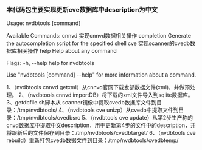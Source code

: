 ### 本代码包主要实现更新cve数据库中description为中文
Usage:
  nvdbtools [command]

Available Commands:
  cnnvd       实现cnnvd数据相关操作
  completion  Generate the autocompletion script for the specified shell
  cve         实现scanner的cvedb数据库相关操作
  help        Help about any command

Flags:
  -h, --help   help for nvdbtools

Use "nvdbtools [command] --help" for more information about a command.


 1、（nvdbtools cnnvd getxml）从cnnvd官网下载发部数据文件(xml)，并做预处理。
 2、（nvdbtools cnnvd importDB）将下载的xml文件导入到sqlite数据库。
 3、getdbfile.sh脚本从 scanner镜像中提取cvedb数据库文件到目录：/tmp/nvdbtools/
 4、（nvdbtools cve unizp）从cvedb中提取文件到目录：/tmp/nvdbtools/cvedbsrc
 5、（nvdbtools cve update）从第2步生产称的cnvd数据库中提取中文description，用于更新第4步的文件中的description，并将跟新后的文件保存到目录：/tmp/nvdbtools/cvedbtarget/
 6、（nvdbtools cve rebuild）重新打包cvedb数据文件到目录：/tmp/nvdbtools/cvedbtemp/

